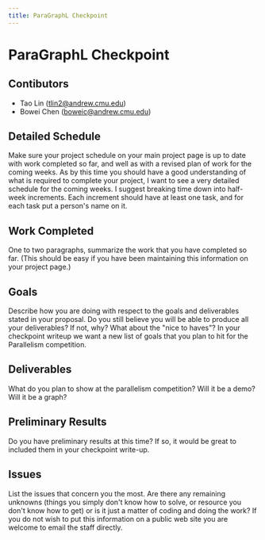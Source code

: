```yaml
---
title: ParaGraphL Checkpoint
---
```


# ParaGraphL Checkpoint
## Contibutors
- Tao Lin (<tlin2@andrew.cmu.edu>)
- Bowei Chen (<boweic@andrew.cmu.edu>)

## Detailed Schedule

Make sure your project schedule on your main project page is up to date with work completed so far, and well as with a revised plan of work for the coming weeks. As by this time you should have a good understanding of what is required to complete your project, I want to see a very detailed schedule for the coming weeks. I suggest breaking time down into half-week increments. Each increment should have at least one task, and for each task put a person's name on it.

## Work Completed
One to two paragraphs, summarize the work that you have completed so far. (This should be easy if you have been maintaining this information on your project page.)

## Goals

Describe how you are doing with respect to the goals and deliverables stated in your proposal. Do you still believe you will be able to produce all your deliverables? If not, why? What about the "nice to haves"? In your checkpoint writeup we want a new list of goals that you plan to hit for the Parallelism competition.

## Deliverables
What do you plan to show at the parallelism competition? Will it be a demo? Will it be a graph?

## Preliminary Results
Do you have preliminary results at this time? If so, it would be great to included them in your checkpoint write-up.

## Issues
List the issues that concern you the most. Are there any remaining unknowns (things you simply don't know how to solve, or resource you don't know how to get) or is it just a matter of coding and doing the work? If you do not wish to put this information on a public web site you are welcome to email the staff directly.
